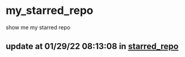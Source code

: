 # my_starred_repo
show me my starred repo

update at 01/29/22 08:13:08 in [starred_repo](./index.html)
---

